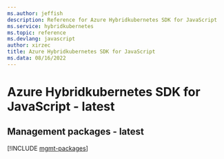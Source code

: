 ```yaml
---
ms.author: jeffish
description: Reference for Azure Hybridkubernetes SDK for JavaScript
ms.service: hybridkubernetes
ms.topic: reference
ms.devlang: javascript
author: xirzec
title: Azure Hybridkubernetes SDK for JavaScript
ms.data: 08/16/2022
---
```

# Azure Hybridkubernetes SDK for JavaScript - latest

## Management packages - latest
[!INCLUDE [mgmt-packages](hybridkubernetes-mgmt-index.md)]